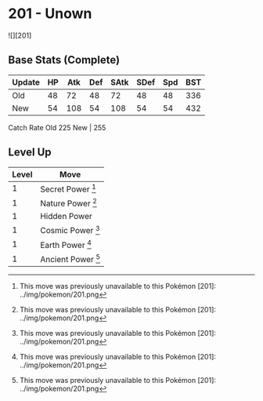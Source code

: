 # 201 - Unown
![][201]

## Base Stats (Complete)

Update | HP | Atk | Def | SAtk | SDef | Spd | BST
---    | ---| --- | --- | ---  | ---  | --- | ---
Old    | 48 |  72 |  48 |  72  |  48  |  48  |  336
New    | 54 |  108 |  54 |  108  |  54  |  54  |  432

Catch Rate
Old     225
New    | 255

## Level Up

Level | Move
---   | ---
  1   | Secret Power [^1]
  1   | Nature Power [^1]
  1   | Hidden Power
  1   | Cosmic Power [^1]
  1   | Earth Power [^1]
  1   | Ancient Power [^1]

[^1]: This move was previously unavailable to this Pokémon
[201]: ../img/pokemon/201.png
